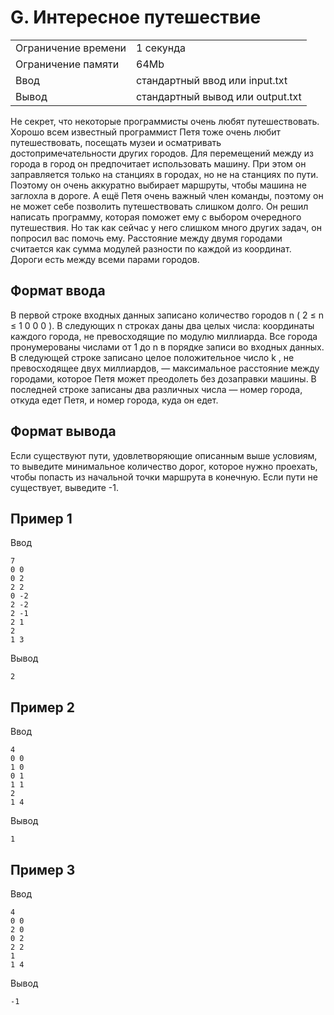 # G. Интересное путешествие
|   |   |
|---|---|
| Ограничение времени|	1 секунда |
| Ограничение памяти|	64Mb |
| Ввод| 	стандартный ввод или input.txt |
| Вывод	| стандартный вывод или output.txt |

Не секрет, что некоторые программисты очень любят путешествовать. Хорошо всем известный программист Петя тоже очень любит путешествовать, посещать музеи и осматривать достопримечательности других городов.
Для перемещений между из города в город он предпочитает использовать машину. При этом он заправляется только на станциях в городах, но не на станциях по пути. Поэтому он очень аккуратно выбирает маршруты, чтобы машина не заглохла в дороге. А ещё Петя очень важный член команды, поэтому он не может себе позволить путешествовать слишком долго. Он решил написать программу, которая поможет ему с выбором очередного путешествия. Но так как сейчас у него слишком много других задач, он попросил вас помочь ему.
Расстояние между двумя городами считается как сумма модулей разности по каждой из координат. Дороги есть между всеми парами городов.

## Формат ввода
В первой строке входных данных записано количество городов
n
(
2
≤
n
≤
1
0
0
0
). В следующих
n
строках даны два целых числа: координаты каждого города, не превосходящие по модулю миллиарда. Все города пронумерованы числами от 1 до
n
в порядке записи во входных данных.
В следующей строке записано целое положительное число
k
, не превосходящее двух миллиардов, — максимальное расстояние между городами, которое Петя может преодолеть без дозаправки машины.
В последней строке записаны два различных числа — номер города, откуда едет Петя, и номер города, куда он едет.

## Формат вывода
Если существуют пути, удовлетворяющие описанным выше условиям, то выведите минимальное количество дорог, которое нужно проехать, чтобы попасть из начальной точки маршрута в конечную. Если пути не существует, выведите -1.

## Пример 1
Ввод
```text
7
0 0
0 2
2 2
0 -2
2 -2
2 -1
2 1
2
1 3
```
Вывод
```text
2
```
## Пример 2
Ввод
```text
4
0 0
1 0
0 1
1 1
2
1 4
```
Вывод
```text
1
```
## Пример 3
Ввод
```text
4
0 0
2 0
0 2
2 2
1
1 4
```
Вывод
```text
-1
```
